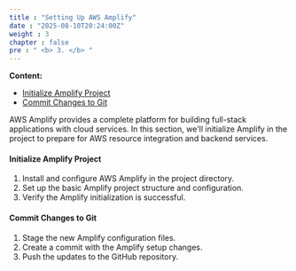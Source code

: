 ```yaml
---
title : "Setting Up AWS Amplify"
date : "2025-08-10T20:24:00Z"
weight : 3
chapter : false
pre : " <b> 3. </b> "
---
```


**Content:**
- [Initialize Amplify Project](3.1-initialize-amplify-project/)
- [Commit Changes to Git](3.2-commit-changes-to-git/)

AWS Amplify provides a complete platform for building full-stack applications with cloud services. In this section, we'll initialize Amplify in the project to prepare for AWS resource integration and backend services.

#### Initialize Amplify Project

1. Install and configure AWS Amplify in the project directory.
2. Set up the basic Amplify project structure and configuration.
3. Verify the Amplify initialization is successful.

#### Commit Changes to Git

1. Stage the new Amplify configuration files.
2. Create a commit with the Amplify setup changes.
3. Push the updates to the GitHub repository.
